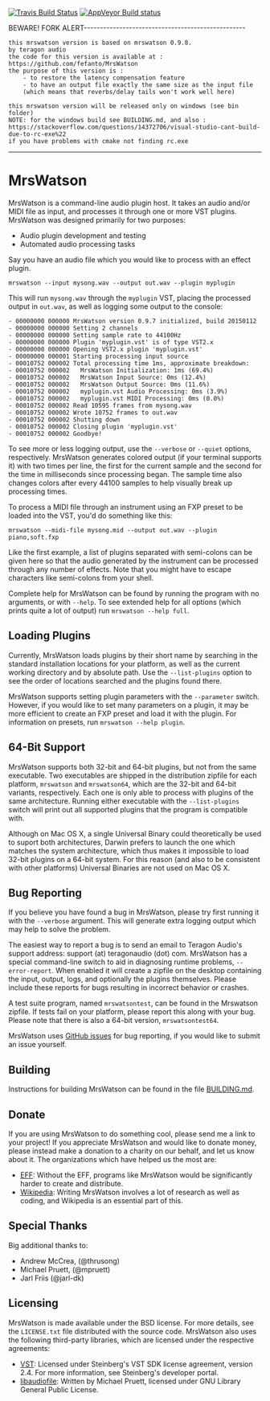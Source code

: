 [![Travis Build Status][travis-build-icon]][travis-build-home]
[![AppVeyor Build status][appveyor-build-icon]][appveyor-build-home]

BEWARE! FORK ALERT--------------------------------------------------

    this mrswatson version is based on mrswatson 0.9.8.
    by teragon audio
    the code for this version is available at :
    https://github.com/fefanto/MrsWatson
    the purpose of this version is :
        - to restore the latency compensation feature
        - to have an output file exactly the same size as the input file
        (which means that reverbs/delay tails won't work well here)

    this mrswatson version will be released only on windows (see bin folder)
    NOTE: for the windows build see BUILDING.md, and also : 
    https://stackoverflow.com/questions/14372706/visual-studio-cant-build-due-to-rc-exe%22
    if you have problems with cmake not finding rc.exe
----------------------------------------------------------



MrsWatson
=========

MrsWatson is a command-line audio plugin host. It takes an audio and/or MIDI
file as input, and processes it through one or more VST plugins. MrsWatson was
designed primarily for two purposes:

* Audio plugin development and testing
* Automated audio processing tasks

Say you have an audio file which you would like to process with an effect
plugin.

    mrswatson --input mysong.wav --output out.wav --plugin myplugin

This will run `mysong.wav` through the `myplugin` VST, placing the processed
output in `out.wav`, as well as logging some output to the console:

    - 00000000 000000 MrsWatson version 0.9.7 initialized, build 20150112
    - 00000000 000000 Setting 2 channels
    - 00000000 000000 Setting sample rate to 44100Hz
    - 00000000 000000 Plugin 'myplugin.vst' is of type VST2.x
    - 00000000 000000 Opening VST2.x plugin 'myplugin.vst'
    - 00000000 000001 Starting processing input source
    - 00010752 000002 Total processing time 1ms, approximate breakdown:
    - 00010752 000002   MrsWatson Initialization: 1ms (69.4%)
    - 00010752 000002   MrsWatson Input Source: 0ms (12.4%)
    - 00010752 000002   MrsWatson Output Source: 0ms (11.6%)
    - 00010752 000002   myplugin.vst Audio Processing: 0ms (3.9%)
    - 00010752 000002   myplugin.vst MIDI Processing: 0ms (0.0%)
    - 00010752 000002 Read 10595 frames from mysong.wav
    - 00010752 000002 Wrote 10752 frames to out.wav
    - 00010752 000002 Shutting down
    - 00010752 000002 Closing plugin 'myplugin.vst'
    - 00010752 000002 Goodbye!

To see more or less logging output, use the `--verbose` or `--quiet` options,
respectively. MrsWatson generates colored output (if your terminal supports
it) with two times per line, the first for the current sample and the second
for the time in milliseconds since processing began. The sample time also
changes colors after every 44100 samples to help visually break up processing
times.

To process a MIDI file through an instrument using an FXP preset to be loaded
into the VST, you'd do something like this:

    mrswatson --midi-file mysong.mid --output out.wav --plugin piano,soft.fxp

Like the first example, a list of plugins separated with semi-colons can be
given here so that the audio generated by the instrument can be processed
through any number of effects. Note that you might have to escape characters
like semi-colons from your shell.

Complete help for MrsWatson can be found by running the program with no
arguments, or with `--help`. To see extended help for all options (which prints
quite a lot of output) run `mrswatson --help full`.


Loading Plugins
---------------

Currently, MrsWatson loads plugins by their short name by searching in the
standard installation locations for your platform, as well as the current
working directory and by absolute path. Use the `--list-plugins` option to see
the order of locations searched and the plugins found there.

MrsWatson supports setting plugin parameters with the `--parameter` switch.
However, if you would like to set many parameters on a plugin, it may be more
efficient to create an FXP preset and load it with the plugin. For information
on presets, run `mrswatson --help plugin`.


64-Bit Support
--------------

MrsWatson supports both 32-bit and 64-bit plugins, but not from the same
executable. Two executables are shipped in the distribution zipfile for each
platform, `mrswatson` and `mrswatson64`, which are the 32-bit and 64-bit
variants, respectively. Each one is only able to process with plugins of the
same architecture. Running either executable with the `--list-plugins` switch
will print out all supported plugins that the program is compatible with.

Although on Mac OS X, a single Universal Binary could theoretically be used to
suport both architectures, Darwin prefers to launch the one which matches the
system architecture, which thus makes it impossible to load 32-bit plugins on a
64-bit system. For this reason (and also to be consistent with other platforms)
Universal Binaries are not used on Mac OS X.


Bug Reporting
-------------

If you believe you have found a bug in MrsWatson, please try first running it
with the `--verbose` argument. This will generate extra logging output which
may help to solve the problem.

The easiest way to report a bug is to send an email to Teragon Audio's support
address: support (at) teragonaudio (dot) com. MrsWatson has a special
command-line switch to aid in diagnosing runtime problems, `--error-report`.
When enabled it will create a zipfile on the desktop containing the input,
output, logs, and optionally the plugins themselves. Please include these
reports for bugs resulting in incorrect behavior or crashes.

A test suite program, named `mrswatsontest`, can be found in the Mrswatson
zipfile. If tests fail on your platform, please report this along with your
bug. Please note that there is also a 64-bit version, `mrswatsontest64`.

MrsWatson uses [GitHub issues][mw-issues] for bug reporting, if you would like
to submit an issue yourself.


Building
--------

Instructions for building MrsWatson can be found in the file
[BUILDING.md][mw-building].


Donate
------

If you are using MrsWatson to do something cool, please send me a link to your
project! If you appreciate MrsWatson and would like to donate money, please
instead make a donation to a charity on our behalf, and let us know about it.
The organizations which have helped us the most are:

* [EFF][donate-eff]: Without the EFF, programs like MrsWatson would be
  significantly harder to create and distribute.
* [Wikipedia][donate-wiki]: Writing MrsWatson involves a lot of research as well
  as coding, and Wikipedia is an essential part of this.


Special Thanks
--------------

Big additional thanks to:

* Andrew McCrea, (@thrusong)
* Michael Pruett, (@mpruett)
* Jarl Friis (@jarl-dk)


Licensing
---------

MrsWatson is made available under the BSD license. For more details, see the
`LICENSE.txt` file distributed with the source code. MrsWatson also uses the
following third-party libraries, which are licensed under the respective
agreements:

* [VST][vst-sdk]: Licensed under Steinberg's VST SDK license agreement, version
  2.4. For more information, see Steinberg's developer portal.
* [libaudiofile][libaudiofile]: Written by Michael Pruett, licensed under GNU
  Library General Public License.


[appveyor-build-icon]: https://ci.appveyor.com/api/projects/status/a9q0a8w1slgpigip/branch/master?svg=true
[appveyor-build-home]: https://ci.appveyor.com/project/nikreiman/mrswatson/branch/master
[travis-build-icon]: https://travis-ci.org/teragonaudio/MrsWatson.svg?branch=master
[travis-build-home]: https://travis-ci.org/teragonaudio/MrsWatson
[mw-issues]: https://github.com/teragonaudio/MrsWatson/issues
[donate-eff]: https://supporters.eff.org/donate
[donate-wiki]: http://wikimediafoundation.org/wiki/WMFJA085/en
[vst-sdk]: http://www.steinberg.net/en/company/developer.html
[libaudiofile]: http://audiofile.68k.org/
[mw-building]: BUILDING.md
